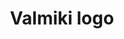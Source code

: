 ---
title: Valmiki logo
subtype: logos
link: https://upload.wikimedia.org/wikipedia/commons/5/5e/Valmiki.svg
thumbnail: https://upload.wikimedia.org/wikipedia/commons/5/5e/Valmiki.svg
info: Square icon
license: CC BY-SA 4.0, Wikimedia Commons
---